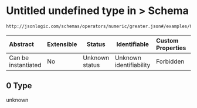 # Untitled undefined type in > Schema

```txt
http://jsonlogic.com/schemas/operators/numeric/greater.json#/examples/0
```




| Abstract            | Extensible | Status         | Identifiable            | Custom Properties | Additional Properties | Access Restrictions | Defined In                                                              |
| :------------------ | ---------- | -------------- | ----------------------- | :---------------- | --------------------- | ------------------- | ----------------------------------------------------------------------- |
| Can be instantiated | No         | Unknown status | Unknown identifiability | Forbidden         | Allowed               | none                | [greater.json\*](operators/numeric/greater.json "open original schema") |

## 0 Type

unknown
